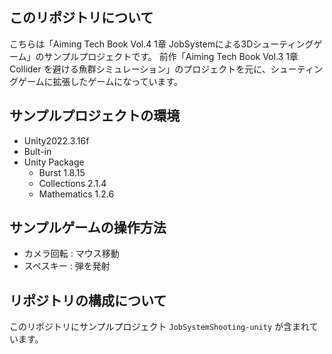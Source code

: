 ## このリポジトリについて

こちらは「Aiming Tech Book Vol.4 1章 JobSystemによる3Dシューティングゲーム」のサンプルプロジェクトです。
前作「Aiming Tech Book Vol.3 1章 Collider を避ける魚群シミュレーション」のプロジェクトを元に、シューティングゲームに拡張したゲームになっています。



## サンプルプロジェクトの環境

* Unity2022.3.16f
* Bult-in
* Unity Package
    * Burst 1.8.15
    * Collections 2.1.4
    * Mathematics 1.2.6

## サンプルゲームの操作方法

* カメラ回転 : マウス移動
* スペスキー : 弾を発射

## リポジトリの構成について

このリポジトリにサンプルプロジェクト `JobSystemShooting-unity` が含まれています。